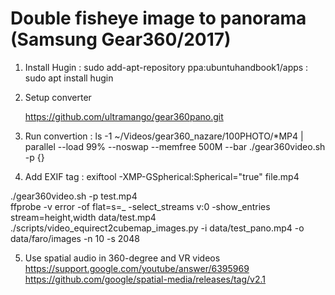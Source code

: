 

# Double fisheye image to panorama (Samsung Gear360/2017)

1. Install Hugin
   : sudo add-apt-repository ppa:ubuntuhandbook1/apps
   : sudo apt install hugin

2. Setup converter

	https://github.com/ultramango/gear360pano.git

3. Run convertion
   : ls -1 ~/Videos/gear360_nazare/100PHOTO/*MP4 | parallel --load 99% --noswap --memfree 500M --bar ./gear360video.sh -p {}

4. Add EXIF tag
   : exiftool -XMP-GSpherical:Spherical="true" file.mp4


./gear360video.sh -p test.mp4             
ffprobe -v error -of flat=s=_ -select_streams v:0 -show_entries stream=height,width  data/test.mp4
./scripts/video_equirect2cubemap_images.py -i data/test_pano.mp4 -o data/faro/images -n 10 -s 2048


5. Use spatial audio in 360-degree and VR videos
   https://support.google.com/youtube/answer/6395969
   https://github.com/google/spatial-media/releases/tag/v2.1

